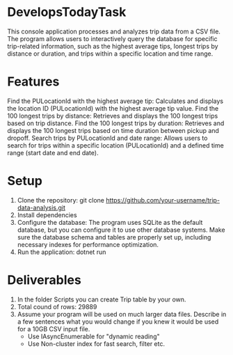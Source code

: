 # DevelopsTodayTask

This console application processes and analyzes trip data from a CSV file. The program allows users to interactively query the database for specific trip-related information, such as the highest average tips, longest trips by distance or duration, and trips within a specific location and time range.

# Features

Find the PULocationId with the highest average tip: Calculates and displays the location ID (PULocationId) with the highest average tip value.
Find the 100 longest trips by distance: Retrieves and displays the 100 longest trips based on trip distance.
Find the 100 longest trips by duration: Retrieves and displays the 100 longest trips based on time duration between pickup and dropoff.
Search trips by PULocationId and date range: Allows users to search for trips within a specific location (PULocationId) and a defined time range (start date and end date).

# Setup

1. Clone the repository: git clone https://github.com/your-username/trip-data-analysis.git
2. Install dependencies
3. Configure the database:
    The program uses SQLite as the default database, but you can configure it to use other database systems.
    Make sure the database schema and tables are properly set up, including necessary indexes for performance optimization.
4. Run the application: dotnet run

# Deliverables

1. In the folder Scripts you can create Trip table by your own.
2. Total cound of rows: 29889
3. Assume your program will be used on much larger data files. Describe in a few sentences what you would change if you knew it would be used for a 10GB CSV input file.
   - Use IAsyncEnumerable for "dynamic reading"
   - Use Non-cluster index for fast search, filter etc.
